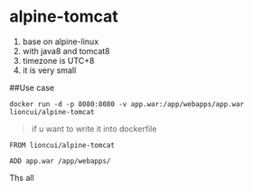 # alpine-tomcat

1. base on alpine-linux
2. with java8 and tomcat8
3. timezone is UTC+8
4. it is very small

##Use case
```
docker run -d -p 8080:8080 -v app.war:/app/webapps/app.war lioncui/alpine-tomcat
```

> if u want to write it into dockerfile


```
FROM lioncui/alpine-tomcat    

ADD app.war /app/webapps/
```

Ths all
